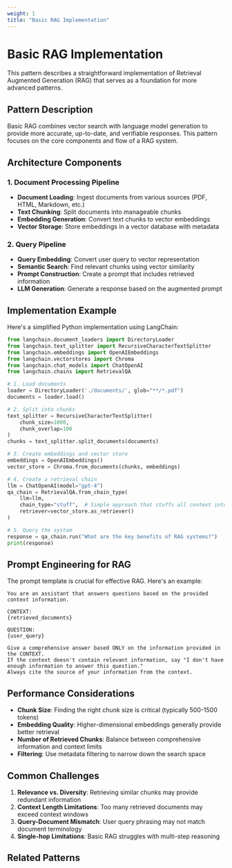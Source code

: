 ```yaml
---
weight: 1
title: "Basic RAG Implementation"
---
```


# Basic RAG Implementation

This pattern describes a straightforward implementation of Retrieval Augmented Generation (RAG) that serves as a foundation for more advanced patterns.

## Pattern Description

Basic RAG combines vector search with language model generation to provide more accurate, up-to-date, and verifiable responses. This pattern focuses on the core components and flow of a RAG system.

## Architecture Components

### 1. Document Processing Pipeline

- **Document Loading**: Ingest documents from various sources (PDF, HTML, Markdown, etc.)
- **Text Chunking**: Split documents into manageable chunks
- **Embedding Generation**: Convert text chunks to vector embeddings
- **Vector Storage**: Store embeddings in a vector database with metadata

### 2. Query Pipeline

- **Query Embedding**: Convert user query to vector representation
- **Semantic Search**: Find relevant chunks using vector similarity
- **Prompt Construction**: Create a prompt that includes retrieved information
- **LLM Generation**: Generate a response based on the augmented prompt

## Implementation Example

Here's a simplified Python implementation using LangChain:

```python
from langchain.document_loaders import DirectoryLoader
from langchain.text_splitter import RecursiveCharacterTextSplitter
from langchain.embeddings import OpenAIEmbeddings
from langchain.vectorstores import Chroma
from langchain.chat_models import ChatOpenAI
from langchain.chains import RetrievalQA

# 1. Load documents
loader = DirectoryLoader('./documents/', glob="**/*.pdf")
documents = loader.load()

# 2. Split into chunks
text_splitter = RecursiveCharacterTextSplitter(
    chunk_size=1000,
    chunk_overlap=100
)
chunks = text_splitter.split_documents(documents)

# 3. Create embeddings and vector store
embeddings = OpenAIEmbeddings()
vector_store = Chroma.from_documents(chunks, embeddings)

# 4. Create a retrieval chain
llm = ChatOpenAI(model="gpt-4")
qa_chain = RetrievalQA.from_chain_type(
    llm=llm,
    chain_type="stuff",  # Simple approach that stuffs all context into one prompt
    retriever=vector_store.as_retriever()
)

# 5. Query the system
response = qa_chain.run("What are the key benefits of RAG systems?")
print(response)
```

## Prompt Engineering for RAG

The prompt template is crucial for effective RAG. Here's an example:

```
You are an assistant that answers questions based on the provided context information.

CONTEXT:
{retrieved_documents}

QUESTION:
{user_query}

Give a comprehensive answer based ONLY on the information provided in the CONTEXT.
If the context doesn't contain relevant information, say "I don't have enough information to answer this question."
Always cite the source of your information from the context.
```

## Performance Considerations

- **Chunk Size**: Finding the right chunk size is critical (typically 500-1500 tokens)
- **Embedding Quality**: Higher-dimensional embeddings generally provide better retrieval
- **Number of Retrieved Chunks**: Balance between comprehensive information and context limits
- **Filtering**: Use metadata filtering to narrow down the search space

## Common Challenges

1. **Relevance vs. Diversity**: Retrieving similar chunks may provide redundant information
2. **Context Length Limitations**: Too many retrieved documents may exceed context windows
3. **Query-Document Mismatch**: User query phrasing may not match document terminology
4. **Single-hop Limitations**: Basic RAG struggles with multi-step reasoning

## Related Patterns

<!-- TODO: Add files or update references when content is available -->
<!-- - [Advanced Retrieval Strategies]({{< ref "/docs/retrieval-augmented-generation/advanced-retrieval.md" >}}) -->
<!-- - [RAG with Document Chunking]({{< ref "/docs/retrieval-augmented-generation/document-chunking.md" >}}) -->
<!-- - [Multi-step RAG]({{< ref "/docs/retrieval-augmented-generation/multi-step-rag.md" >}}) -->